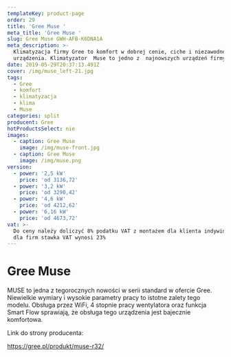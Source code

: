 ```yaml
---
templateKey: product-page
order: 29
title: 'Gree Muse '
meta_title: 'Gree Muse '
slug: Gree Muse GWH-AFB-K6DNA1A
meta_description: >-
  Klimatyzacja firmy Gree to komfort w dobrej cenie, ciche i niezawodne
  urządzenia. Klimatyzator  Muse to jedno z  najnowszych urządzeń firmy Gree.
date: 2019-05-29T20:37:13.491Z
cover: /img/muse_left-21.jpg
tags:
  - Gree
  - komfort
  - klimatyzacja
  - klima
  - Muse
categories: split
producent: Gree
hotProductsSelect: nie
images:
  - caption: Gree Muse
    image: /img/muse-front.jpg
  - caption: Gree Muse
    image: /img/muse.png
version:
  - power: '2,5 kW'
    price: 'od 3136,72'
  - power: '3,2 kW'
    price: 'od 3290,42'
  - power: '4,6 kW'
    price: 'od 4212,62'
  - power: '6,16 kW'
    price: 'od 4673,72'
vat: >-
  Do ceny należy doliczyć 8% podatku VAT z montażem dla klienta indywidualnego,
  dla firm stawka VAT wynosi 23%
---
```

# Gree Muse

MUSE to jedna z tegorocznych nowości w serii standard w ofercie Gree. Niewielkie wymiary i wysokie parametry pracy to istotne zalety tego modelu. Obsługa przez WiFi, 4 stopnie pracy wentylatora oraz funkcja Smart Flow sprawiają, że obsługa tego urządzenia jest bajecznie komfortowa.

Link do strony producenta:

https://gree.pl/produkt/muse-r32/
